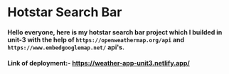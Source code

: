 # Hotstar Search Bar

#### Hello everyone, here is my hotstar search bar project which I builded in unit-3 with the help of `https://openweathermap.org/api` and `https://www.embedgooglemap.net/` api's.

#### Link of deployment:- https://weather-app-unit3.netlify.app/
